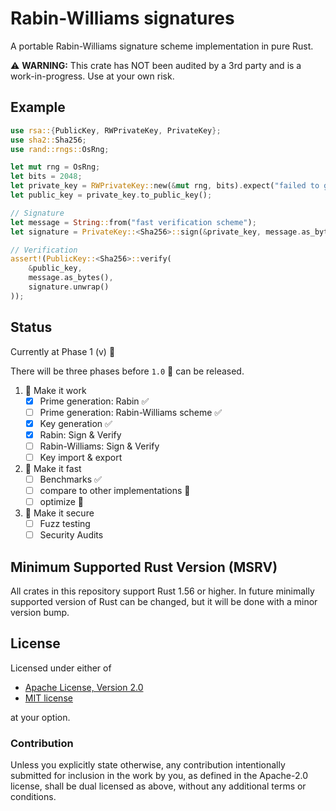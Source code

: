 # Rabin-Williams signatures

<!-- [![crates.io][crate-image]][crate-link]
[![Documentation][doc-image]][doc-link]
[![Build Status][build-image]][build-link]
![minimum rustc 1.56][msrv-image]
[![Project Chat][chat-image]][chat-link]
[![dependency status][deps-image]][deps-link] -->

A portable Rabin-Williams signature scheme implementation in pure Rust.

⚠️ **WARNING:** This crate has NOT been audited by a 3rd party and is a work-in-progress. Use at your own risk.

## Example

```rust
use rsa::{PublicKey, RWPrivateKey, PrivateKey};
use sha2::Sha256;
use rand::rngs::OsRng;

let mut rng = OsRng;
let bits = 2048;
let private_key = RWPrivateKey::new(&mut rng, bits).expect("failed to generate a key");
let public_key = private_key.to_public_key();

// Signature
let message = String::from("fast verification scheme");
let signature = PrivateKey::<Sha256>::sign(&private_key, message.as_bytes());

// Verification
assert!(PublicKey::<Sha256>::verify(
    &public_key,
    message.as_bytes(),
    signature.unwrap()
));
```
<!-- 
> **Note:** If you encounter unusually slow key generation time while using `RWPrivateKey::new` you can try to compile in release mode or add the following to your `Cargo.toml`. Key generation is much faster when building with higher optimization levels, but this will increase the compile time a bit.
> ```toml
> [profile.debug]
> opt-level = 3
> ```
> If you don't want to turn on optimizations for all dependencies,
> you can only optimize the `num-bigint-dig` dependency. This should
> give most of the speedups.
> ```toml
> [profile.dev.package.num-bigint-dig]
> opt-level = 3
> ``` -->

## Status

Currently at Phase 1 (v) 🚧

There will be three phases before `1.0` 🚢 can be released.

1. 🚧  Make it work
    - [x] Prime generation: Rabin ✅
    - [ ] Prime generation: Rabin-Williams scheme ✅
    - [x] Key generation ✅
    - [x] Rabin: Sign & Verify
    - [ ] Rabin-Williams: Sign & Verify
    - [ ] Key import & export
2. 🚀 Make it fast
    - [ ] Benchmarks ✅
    - [ ] compare to other implementations 🚧
    - [ ] optimize 🚧
3. 🔐 Make it secure
    - [ ] Fuzz testing
    - [ ] Security Audits

## Minimum Supported Rust Version (MSRV)

All crates in this repository support Rust 1.56 or higher. In future
minimally supported version of Rust can be changed, but it will be done with
a minor version bump.

## License

Licensed under either of

 * [Apache License, Version 2.0](http://www.apache.org/licenses/LICENSE-2.0)
 * [MIT license](http://opensource.org/licenses/MIT)

at your option.

### Contribution

Unless you explicitly state otherwise, any contribution intentionally submitted
for inclusion in the work by you, as defined in the Apache-2.0 license, shall be
dual licensed as above, without any additional terms or conditions.

<!-- [//]: # (badges)

[crate-image]: https://img.shields.io/crates/v/rsa.svg
[crate-link]: https://crates.io/crates/rsa
[doc-image]: https://docs.rs/rsa/badge.svg
[doc-link]: https://docs.rs/rsa
[build-image]: https://github.com/rustcrypto/RSA/workflows/CI/badge.svg
[build-link]: https://github.com/RustCrypto/RSA/actions?query=workflow%3ACI+branch%3Amaster
[msrv-image]: https://img.shields.io/badge/rustc-1.56+-blue.svg
[chat-image]: https://img.shields.io/badge/zulip-join_chat-blue.svg
[chat-link]: https://rustcrypto.zulipchat.com/#narrow/stream/260047-RSA
[deps-image]: https://deps.rs/repo/github/RustCrypto/RSA/status.svg
[deps-link]: https://deps.rs/repo/github/RustCrypto/RSA -->
